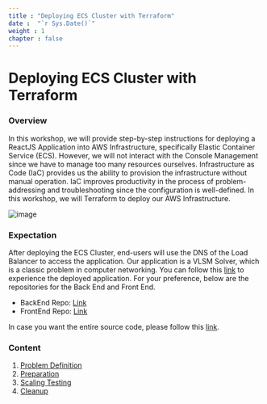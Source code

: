 ```yaml
---
title : "Deploying ECS Cluster with Terraform"
date :  "`r Sys.Date()`" 
weight : 1 
chapter : false
---
```

# Deploying ECS Cluster with Terraform

### Overview

In this workshop, we will provide step-by-step instructions for deploying a ReactJS Application into AWS Infrastructure, specifically Elastic Container Service (ECS). However, we will not interact with the Console Management since we have to manage too many resources ourselves. Infrastructure as Code (IaC) provides us the ability to provision the infrastructure without manual operation. IaC improves productivity in the process of problem-addressing and troubleshooting since the configuration is well-defined. In this workshop, we will Terraform to deploy our AWS Infrastructure.

![image](/images/arc-log.png) 

### Expectation

After deploying the ECS Cluster, end-users will use the DNS of the Load Balancer to access the application. Our application is a VLSM Solver, which is a classic problem in computer networking. You can follow this [link](http://vlsm.heyyytamvo.io.vn) to experience the deployed application. For your preference, below are the repositories for the Back End and Front End. 

+ BackEnd Repo: [Link](https://github.com/heyyytamvo/VLSM-Solver-BE)
+ FrontEnd Repo: [Link](https://github.com/heyyytamvo/VLSM-Solver-FE)

In case you want the entire source code, please follow this [link](https://github.com/heyyytamvo/AWS-DevOps/tree/main/ECS/AWS-FCJ-WORKSHOP).

### Content

 1. [Problem Definition](1-introduce/)
 2. [Preparation](2-Prerequiste/)
 3. [Scaling Testing](3-Scaling-Check/)
 4. [Cleanup](4-cleanup/)
